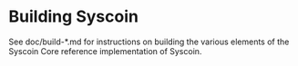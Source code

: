Building Syscoin
================

See doc/build-*.md for instructions on building the various
elements of the Syscoin Core reference implementation of Syscoin.
